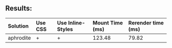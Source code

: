 ## Results:

Solution | Use CSS | Use Inline-Styles | Mount Time (ms) | Rerender time (ms)
:--- | :--- | :--- | :--- | :---
aphrodite | + | + | 123.48 | 79.82
